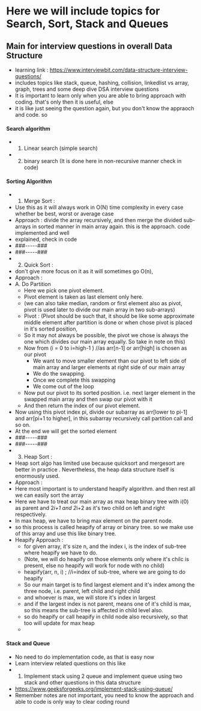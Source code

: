 # Here we will include topics for Search, Sort, Stack and Queues



## Main for interview questions in overall Data Structure
* learning link : https://www.interviewbit.com/data-structure-interview-questions/
* includes topics like stack, queue, hashing, collision, linkedlist vs array, graph, trees and some deep dive DSA interview questions
* It is important to learn only when you are able to bring approach with coding. that's only then it is useful, else
* it is like just seeing the question again, but you don't know the appraoch and code. so



#### Search algorithm
* 1. Linear search (simple search)
* 2. binary search (It is done here in non-recursive manner check in code)




#### Sorting Algorithm
* 1. Merge Sort : 
* Use this as it will always work in O(N) time complexity in every case whether be best, worst or average case
* Approach : divide the array recursively, and then merge the divided sub-arrays in sorted manner in main array again. this is the approach. code implemented and well 
* explained, check in code
* ###-----###
* ###-----###
* 2. Quick Sort : 
* don't give more focus on it as it will sometimes go O(n),
* Approach : 
* A. Do Partition
  * Here we pick one pivot element. 
  * Pivot element is taken as last element only here. 
  * (we can also take median, random or first element also as pivot, pivot is used later to divide our main array in two sub-arrays)
  * Pivot : (Pivot should be such that, it should be like some approximate middle element after partition is done or when chose pivot is placed in it's sorted position,
  * So it may not always be possible, the pivot we chose is always the one which divides our main array equally. So take in note on this)
  * Now from (i = 0 to i=high-1 ) //as arr[n-1] or arr[high] is  chosen as our pivot
    * We want to move smaller element than our pivot to left side of main array and larger elements at right side of our main array
    * We do the swapping.
    * Once we complete this swapping
    * We come out of the loop
  * Now put our pivot to its sorted position. i.e. next larger element in the swapped main array and then swap our pivot with it
  * And then return the index of our pivot element.
* Now using this pivot index pi, divide our subarray as arr[lower to pi-1] and arr[pi+1 to higher], in this subarray recursively call partition call and so on.
* At the end we will get the sorted element
* ###-----###
* ###-----###
* 3. Heap Sort :
* Heap sort algo has limited use because quicksort and mergesort are better in practice . Nevertheless, the heap data structure itself is enormously used.
* Approach : 
* Here most important is to understand heapify algorithm. and then rest all we can easily sort the array
* Here we have to treat our main array as max heap binary tree with i(0) as parent and 2*i+1 and 2*i+2 as it's two child on left and right respectively.
* In max heap, we have to bring max element on the parent node.
* so this process is called heapify of array or binary tree. so we make use of this array and use this like binary tree.
* Heapify Approach : 
  * for given array, it's size n, and the index i, is the index of sub-tree where heapify we have to do. 
  * (Note, we will do heapify on those elements only where it's chilc is present, else no heapify will work for node with no child)
  * heapify(arr, n, i) ; //i=index of sub-tree, where we are going to do heapify
  * So our main target is to find largest element and it's index among the three node, i.e. parent, left child and right child
  * and whoever is max, we will store it's index in largest
  * and if the largest index is not parent, means one of it's child is max, so this means the sub-tree is affected in child level also. 
  * so do heapify or call heapify in child node also recursively, so that too will update for max heap
  * 





#### Stack and Queue
* No need to do implementation code, as that is easy now
* Learn interview related questions on this like 
* 1. Implement stack using 2 queue and implement queue using two stack and other questions in this data structure
* https://www.geeksforgeeks.org/implement-stack-using-queue/
* Remember notes are not important, you need to know the approach and able to code is only way to clear coding round